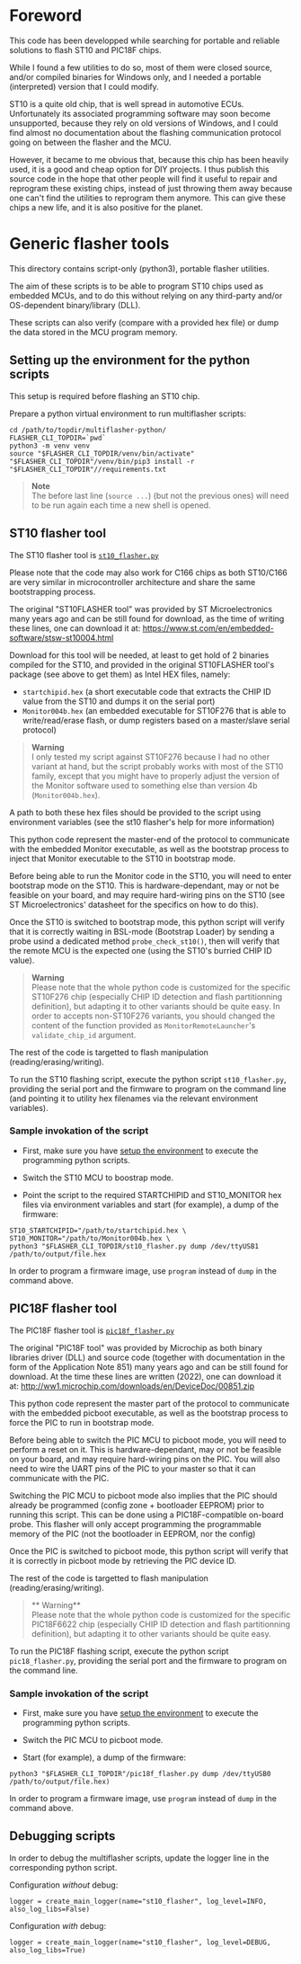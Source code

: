 # Foreword

This code has been developped while searching for portable and reliable solutions to flash ST10 and PIC18F chips.

While I found a few utilities to do so, most of them were closed source, and/or compiled binaries for Windows only, and I needed a portable (interpreted) version that I could modify.

ST10 is a quite old chip, that is well spread in automotive ECUs. Unfortunately its associated programming software may soon become unsupported, because they rely on old versions of Windows, and I could find almost no documentation about the flashing communication protocol going on between the flasher and the MCU.

However, it became to me obvious that, because this chip has been heavily used, it is a good and cheap option for DIY projects.
I thus publish this source code in the hope that other people will find it useful to repair and reprogram these existing chips, instead of just throwing them away because one can't find the utilities to reprogram them anymore.
This can give these chips a new life, and it is also positive for the planet.

# Generic flasher tools

This directory contains script-only (python3), portable flasher utilities.

The aim of these scripts is to be able to program ST10 chips used as embedded MCUs, and to do this without relying on any third-party and/or OS-dependent binary/library (DLL).

These scripts can also verify (compare with a provided hex file) or dump the data stored in the MCU program memory.

## Setting up the environment for the python scripts

This setup is required before flashing an ST10 chip.

Prepare a python virtual environment to run multiflasher scripts:
```
cd /path/to/topdir/multiflasher-python/
FLASHER_CLI_TOPDIR=`pwd`
python3 -m venv venv
source "$FLASHER_CLI_TOPDIR/venv/bin/activate"
"$FLASHER_CLI_TOPDIR"/venv/bin/pip3 install -r "$FLASHER_CLI_TOPDIR"//requirements.txt
```

> **Note**  
> The before last line (`source ...`) (but not the previous ones) will need to be run again each time a new shell is opened.

## ST10 flasher tool

The ST10 flasher tool is [`st10_flasher.py`](./st10_flasher.py)

Please note that the code may also work for C166 chips as both ST10/C166 are very similar in microcontroller architecture and share the same bootstrapping process.

The original "ST10FLASHER tool" was provided by ST Microelectronics many years ago and can be still found for download, as the time of writing these lines, one can download it at: https://www.st.com/en/embedded-software/stsw-st10004.html

Download for this tool will be needed, at least to get hold of 2 binaries compiled for the ST10, and provided in the original ST10FLASHER tool's package (see above to get them) as Intel HEX files, namely:
* `startchipid.hex` (a short executable code that extracts the CHIP ID value from the ST10 and dumps it on the serial port)
* `Monitor004b.hex` (an embedded executable for ST10F276 that is able to write/read/erase flash, or dump registers based on a master/slave serial protocol)

> **Warning**  
> I only tested my script against ST10F276 because I had no other variant at hand, but the script probably works with most of the ST10 family, except that you might have to properly adjust the version of the Monitor software used to something else than version 4b (`Monitor004b.hex`).

A path to both these hex files should be provided to the script using environment variables (see the st10 flasher's help for more information)

This python code represent the master-end of the protocol to communicate with the embedded Monitor executable, as well as the bootstrap process to inject that Monitor executable to the ST10 in bootstrap mode.

Before being able to run the Monitor code in the ST10, you will need to enter bootstrap mode on the ST10. This is hardware-dependant, may or not be feasible on your board, and may require hard-wiring pins on the ST10 (see ST Microelectronics' datasheet for the specifics on how to do this).

Once the ST10 is switched to bootstrap mode, this python script will verify that it is correctly waiting in BSL-mode (Bootstrap Loader) by sending a probe usind a dedicated method `probe_check_st10()`, then will verify that the remote MCU is the expected one (using the ST10's burried CHIP ID value).

> **Warning**  
> Please note that the whole python code is customized for the specific ST10F276 chip (especially CHIP ID detection and flash partitionning definition), but adapting it to other variants should be quite easy.
> In order to accepts non-ST10F276 variants, you should changed the content of the function provided as `MonitorRemoteLauncher`'s `validate_chip_id` argument.

The rest of the code is targetted to flash manipulation (reading/erasing/writing).

To run the ST10 flashing script, execute the python script `st10_flasher.py`, providing the serial port and the firmware to program on the command line (and pointing it to utility hex filenames via the relevant environment variables).

### Sample invokation of the script

* First, make sure you have [setup the environment](#setting-up-the-environment-for-the-python-scripts) to execute the programming python scripts.

* Switch the ST10 MCU to boostrap mode.

* Point the script to the required STARTCHIPID and ST10_MONITOR hex files via environment variables and start (for example), a dump of the firmware:
```
ST10_STARTCHIPID="/path/to/startchipid.hex \
ST10_MONITOR="/path/to/Monitor004b.hex \
python3 "$FLASHER_CLI_TOPDIR/st10_flasher.py dump /dev/ttyUSB1 /path/to/output/file.hex
```

In order to program a firmware image, use `program` instead of `dump` in the command above.

## PIC18F flasher tool

The PIC18F flasher tool is [`pic18f_flasher.py`](./pic18f_flasher.py)

The original "PIC18F tool" was provided by Microchip as both binary libraries driver (DLL) and source code (together with documentation in the form of the Application Note 851) many years ago and can be still found for download.
At the time these lines are written (2022), one can download it at: http://ww1.microchip.com/downloads/en/DeviceDoc/00851.zip

This python code represent the master part of the protocol to communicate with the embedded picboot executable, as well as the bootstrap process to force the PIC to run in bootstrap mode.

Before being able to switch the PIC MCU to picboot mode, you will need to perform a reset on it. This is hardware-dependant, may or not be feasible on your board, and may require hard-wiring pins on the PIC. You will also need to wire the UART pins of the PIC to your master so that it can communicate with the PIC.

Switching the PIC MCU to picboot mode also implies that the PIC should already be programmed (config zone + bootloader EEPROM) prior to running this script. This can be done using a PIC18F-compatible on-board probe. This flasher will only accept programming the programmable memory of the PIC (not the bootloader in EEPROM, nor the config)

Once the PIC is switched to picboot mode, this python script will verify that it is correctly in picboot mode by retrieving the PIC device ID.

The rest of the code is targetted to flash manipulation (reading/erasing/writing).

> ** Warning**  
> Please note that the whole python code is customized for the specific PIC18F6622 chip (especially CHIP ID detection and flash partitionning definition), but adapting it to other variants should be quite easy.

To run the PIC18F flashing script, execute the python script `pic18_flasher.py`, providing the serial port and the firmware to program on the command line.

### Sample invokation of the script

* First, make sure you have [setup the environment](#setting-up-the-environment-for-the-python-scripts) to execute the programming python scripts.

* Switch the PIC MCU to picboot mode.

* Start (for example), a dump of the firmware:
```
python3 "$FLASHER_CLI_TOPDIR"/pic18f_flasher.py dump /dev/ttyUSB0 /path/to/output/file.hex)
```

In order to program a firmware image, use `program` instead of `dump` in the command above.

## Debugging scripts

In order to debug the multiflasher scripts, update the logger line in the corresponding python script.

Configuration *without* debug:
```
logger = create_main_logger(name="st10_flasher", log_level=INFO, also_log_libs=False)
```

Configuration *with* debug:
```
logger = create_main_logger(name="st10_flasher", log_level=DEBUG, also_log_libs=True)
```
